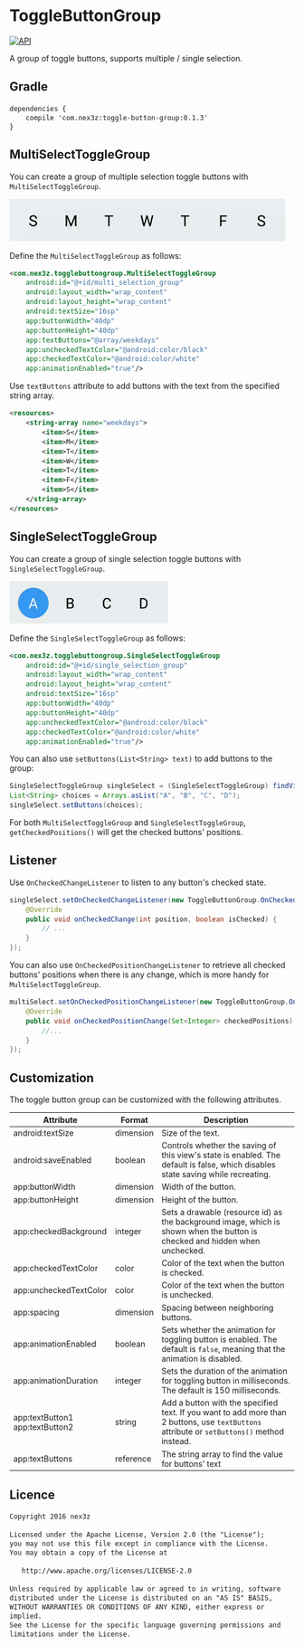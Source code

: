 # ToggleButtonGroup

[![API](https://img.shields.io/badge/API-15%2B-brightgreen.svg?style=flat)](https://android-arsenal.com/api?level=15)

A group of toggle buttons, supports multiple / single selection. 

## Gradle

```
dependencies {
    compile 'com.nex3z:toggle-button-group:0.1.3'
}
```

## MultiSelectToggleGroup

You can create a group of multiple selection toggle buttons with `MultiSelectToggleGroup`.

<img src="images/multi.gif" height="75" />

Define the `MultiSelectToggleGroup` as follows:

```xml
<com.nex3z.togglebuttongroup.MultiSelectToggleGroup
    android:id="@+id/multi_selection_group"
    android:layout_width="wrap_content"
    android:layout_height="wrap_content"
    android:textSize="16sp"
    app:buttonWidth="40dp"
    app:buttonHeight="40dp"
    app:textButtons="@array/weekdays"
    app:uncheckedTextColor="@android:color/black"
    app:checkedTextColor="@android:color/white"
    app:animationEnabled="true"/>
```

Use `textButtons` attribute to add buttons with the text from the specified string array. 

```xml
<resources>
    <string-array name="weekdays">
        <item>S</item>
        <item>M</item>
        <item>T</item>
        <item>W</item>
        <item>T</item>
        <item>F</item>
        <item>S</item>
    </string-array>
</resources>
```

## SingleSelectToggleGroup

You can create a group of single selection toggle buttons with `SingleSelectToggleGroup`.

<img src="images/single.gif" height="75" />

Define the `SingleSelectToggleGroup` as follows:

```xml
<com.nex3z.togglebuttongroup.SingleSelectToggleGroup
    android:id="@+id/single_selection_group"
    android:layout_width="wrap_content"
    android:layout_height="wrap_content"
    android:textSize="16sp"
    app:buttonWidth="40dp"
    app:buttonHeight="40dp"
    app:uncheckedTextColor="@android:color/black"
    app:checkedTextColor="@android:color/white"
    app:animationEnabled="true"/>
```

You can also use `setButtons(List<String> text)` to add buttons to the group:

```java
SingleSelectToggleGroup singleSelect = (SingleSelectToggleGroup) findViewById(R.id.single_selection_group);
List<String> choices = Arrays.asList("A", "B", "C", "D");
singleSelect.setButtons(choices);
```

For both `MultiSelectToggleGroup` and `SingleSelectToggleGroup`, `getCheckedPositions()` will get the checked buttons' positions.

## Listener

Use `OnCheckedChangeListener` to listen to any button's checked state.

```java
singleSelect.setOnCheckedChangeListener(new ToggleButtonGroup.OnCheckedChangeListener() {
    @Override
    public void onCheckedChange(int position, boolean isChecked) {
        // ...
    }
});
```

You can also use `OnCheckedPositionChangeListener` to retrieve all checked buttons' positions when there is any change, which is more handy for `MultiSelectToggleGroup`.

```java
multiSelect.setOnCheckedPositionChangeListener(new ToggleButtonGroup.OnCheckedPositionChangeListener() {
    @Override
    public void onCheckedPositionChange(Set<Integer> checkedPositions) {
        //...
    }
});

```

## Customization

The toggle button group can be customized with the following attributes.

| Attribute                          | Format    | Description                                                                                                                                 |
|------------------------------------|-----------|---------------------------------------------------------------------------------------------------------------------------------------------|
| android:textSize                   | dimension | Size of the text.                                                                                                                           |
| android:saveEnabled                | boolean   | Controls whether the saving of this view's state is enabled. The default is false, which disables state saving while recreating.            |
| app:buttonWidth                    | dimension | Width of the button.                                                                                                                        |
| app:buttonHeight                   | dimension | Height of the button.                                                                                                                       |
| app:checkedBackground              | integer   | Sets a drawable (resource id) as the background image, which is shown when the button is checked and hidden when unchecked.                 |
| app:checkedTextColor               | color     | Color of the text when the button is checked.                                                                                               |
| app:uncheckedTextColor             | color     | Color of the text when the button is unchecked.                                                                                             |
| app:spacing                        | dimension | Spacing between neighboring buttons.                                                                                                        |
| app:animationEnabled               | boolean   | Sets whether the animation for toggling button is enabled. The default is `false`, meaning that the animation is disabled.                  |
| app:animationDuration              | integer   | Sets the duration of the animation for toggling button in milliseconds. The default is 150 milliseconds.                                    |
| app:textButton1<br>app:textButton2 | string    | Add a button with the specified text. If you want to add more than 2 buttons, use `textButtons` attribute or `setButtons()` method instead. |
| app:textButtons                    | reference | The string array to find the value for buttons' text                                                                                        |

## Licence

```
Copyright 2016 nex3z

Licensed under the Apache License, Version 2.0 (the "License");
you may not use this file except in compliance with the License.
You may obtain a copy of the License at

   http://www.apache.org/licenses/LICENSE-2.0

Unless required by applicable law or agreed to in writing, software
distributed under the License is distributed on an "AS IS" BASIS,
WITHOUT WARRANTIES OR CONDITIONS OF ANY KIND, either express or implied.
See the License for the specific language governing permissions and
limitations under the License.
```
